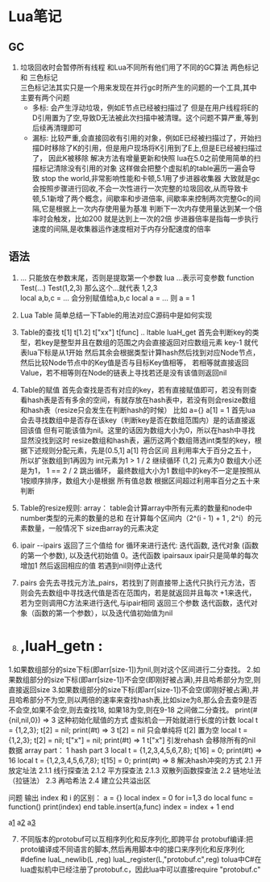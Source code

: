 # Lua笔记

## GC
1. 垃圾回收时会暂停所有线程 和Lua不同所有他们用了不同的GC算法  两色标记 和 三色标记  
三色标记法其实只是一个用来发现在并行gc时所产生的问题的一个工具,其中主要有两个问题 
	* 多标: 会产生浮动垃圾，例如E节点已经被扫描过了 但是在用户线程将E的D引用置为了空,导致D无法被此次扫描中被清理。这个问题不算严重,等到后续再清理即可
	* 漏标: 比较严重,会直接回收有引用的对象，例如E已经被扫描过了，开始扫描D时移除了K的引用，但是用户现场将K引用到了E上,但是E已经被扫描过了，
	因此K被移除  解决方法有增量更新和快照
lua在5.0之前使用简单的扫描标记清除没有引用的对象 这样做会把整个虚拟机的table遍历一遍会导致 stop the world,非常影响性能和卡顿,5.1用了步进器收集器
大致就是gc会按照步骤进行回收,不会一次性进行一次完整的垃圾回收,从而导致卡顿,5.1新增了两个概念，间歇率和步进倍率,
间歇率来控制两次完整Gc的间隔,它是根据上一次内存使用量为基准 判断下一次内存使用量达到某一个倍率时会触发，比如200 就是达到上一次的2倍
步进器倍率是指每一步执行速度的间隔,是收集器运作速度相对于内存分配速度的倍率

## 语法
1. ... 只能放在参数末尾，否则是提取第一个参数
lua ...表示可变参数 function Test(...) Test(1,2,3) 那么这个...就代表 1,2,3  
 local a,b,c = ...   会分别赋值给a,b,c   local a = ... 则 a = 1

 2. Lua Table 简单总结一下Table的用法对应C源码中是如何实现
1. Table的查找 t[1] t[1.2] t["xx"] t[func] ..
ltable luaH_get 首先会判断key的类型，若key是整型并且在数组的范围之内会直接返回对应数组元素 key-1 就代表lua下标是从1开始
然后其余会根据类型计算hash然后找到对应Node节点，然后比较Node节点中的Key值是否与目标Key值相等，
若相等就直接返回Value，若不相等则在Node的链表上寻找若还是没有该值则返回nil

2. Table的赋值
首先会查找是否有对应的key，若有直接赋值即可，若没有则查看hash表是否有多余的空间，有就存放在hash表中，若没有则会resize数组和hash表（resize只会发生在判断hash的时候）
比如 a={} a[1] = 1   首先lua会去寻找数组中是否存在该key（判断key是否在数组范围内）是的话直接返回该值 但有可能该值为nil。这里的话因为数组大小为0，所以在hash中寻找 显然没找到这时
resize数组和hash表，遍历这两个数组筛选int类型的key，根据下述规则分配元素，先是(0.5,1] a[1] 符合区间 且利用率大于百分之五十，所以扩张数组到1再因为 int元素为1 > 1 / 2 继续循环 (1,2] 元素为0
数组大小还是为1，  1 == 2 / 2 跳出循环， 最终数组大小为1 
数组中的key不一定是按照从1按顺序排序，数组大小是根据 所有值总数 根据区间超过利用率百分之五十来判断
3. Table的resize规则: 
	array：
	table会计算array中所有元素的数量和node中number类型的元素的数量的总和
	在计算每个区间内（2^(i - 1) + 1 , 2^i）的元素数量，一般情况下 size由array的元素决定
4. ipair  --ipairs 返回了三个值给 for 循环来进行迭代: 迭代函数, 迭代对象 (函数的第一个参数), 以及迭代初始值 0。迭代函数 ipairsaux
ipair只是简单的每次增加1 然后返回相应的值 若遇到nil则停止迭代

5. pairs 会先去寻找元方法_pairs，若找到了则直接带上迭代只执行元方法，否则会先去数组中寻找迭代值是否在范围内，若是就返回并且每次
+1来迭代，若为空则调用C方法来进行迭代,与ipair相同 返回三个参数 迭代函数，迭代对象（函数的第一个参数），以及迭代值初始值为nil
6. # ,luaH_getn :  
1.如果数组部分的size下标(即arr[size-1])为nil,则对这个区间进行二分查找。 
2.如果数组部分的size下标(即arr[size-1])不会空(即刚好被占满),并且哈希部分为空,则直接返回size
3.如果数组部分的size下标(即arr[size-1])不会空(即刚好被占满),并且哈希部分不为空,则以两倍的速率来查找hash表,比如size为8,那么会去查9是否
不会空,如果不会空,则去查找18, 如果18为空,则在9-18 之间做二分查找。
print(#{nil,nil,0}) => 3       这种初始化赋值的方式 虚拟机会一开始就进行长度的计数
local t = {1,2,3}; t[2] = nil; print(#t) => 3    t[2] = nil   只会单纯将 t[2] 置为空
local t = {1,2,3}; t[2] = nil; t["x"] = nil; print(#t) => 1 t["x"] 引发rehash  会移除所有的nil数据 array part： 1 hash part 3
local t = {1,2,3,4,5,6,7,8}; t[16] = 0; print(#t) => 16 
local t = {1,2,3,4,5,6,7,8}; t[15] = 0; print(#t) => 8
解决hash冲突的方式
2.1 开放定址法
2.1.1 线行探查法
2.1.2 平方探查法
2.1.3 双散列函数探查法
2.2 链地址法（拉链法）
2.3 再哈希法
2.4 建立公共溢出区

问题 输出 index 和 i 的区别：
a = {}
local index = 0
for i=1,3 do
	local func = function() 
		print(index)
	end
	table.insert(a,func)
	index = index + 1
end

a[1]()
a[2]()
a[3]()

7. 不同版本的protobuf可以互相序列化和反序列化,即跨平台 
protobuf编译:把proto编译成不同语言的脚本,然后再用脚本中的接口来序列化和反序列化
#define luaL_newlib(L ,reg) luaL_register(L,"protobuf.c",reg)  tolua中C#在lua虚拟机中已经注册了protobuf.c，因此lua中可以直接require "protobuf.c"